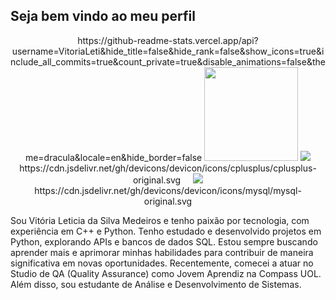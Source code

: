 <h2 align="left">Seja bem vindo ao meu perfil</h2>

<div align="center">
  https://github-readme-stats.vercel.app/api?username=VitoriaLeti&hide_title=false&hide_rank=false&show_icons=true&include_all_commits=true&count_private=true&disable_animations=false&theme=dracula&locale=en&hide_border=false
  <img src="https://github-readme-stats.vercel.app/api/top-langs?username=VitoriaLeti&locale=en&hide_title=false&layout=compact&card_width=320&langs_count=5&theme=dracula&hide_border=false" height="150nter">
  <img src="https://cdn.jsdelivr.net/gh/devicons/devicon/iconsthon-original.svg
  <img width="12" />
  https://cdn.jsdelivr.net/gh/devicons/devicon/icons/cplusplus/cplusplus-original.svg
  <img width="12" />
  <img src="https://cdn.jsdelivr.net/s/devicon/icons/csharp/csharp-original.svg
  <img width="12" />
  https://cdn.jsdelivr.net/gh/devicons/devicon/icons/mysql/mysql-original.svg
</div>

<p align="left">
  Sou Vitória Leticia da Silva Medeiros e tenho paixão por tecnologia, com experiência em C++ e Python. Tenho estudado e desenvolvido projetos em Python, explorando APIs e bancos de dados SQL. Estou sempre buscando aprender mais e aprimorar minhas habilidades para contribuir de maneira significativa em novas oportunidades. Recentemente, comecei a atuar no Studio de QA (Quality Assurance) como Jovem Aprendiz na Compass UOL. Além disso, sou estudante de Análise e Desenvolvimento de Sistemas.
</p>

<br clear="both">
